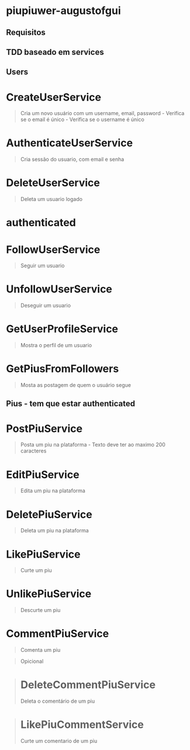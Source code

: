 # piupiuwer-augustofgui

## Requisitos

## TDD baseado em services

## Users

# CreateUserService
> Cria um novo usuário com um username, email, password
    - Verifica se o email é único
    - Verifica se o username é único

# AuthenticateUserService
> Cria sessão do usuario, com email e senha

# DeleteUserService
> Deleta um usuario logado

# authenticated

# FollowUserService
> Seguir um usuario

# UnfollowUserService
> Deseguir um usuario

# GetUserProfileService
> Mostra o perfil de um usuario

# GetPiusFromFollowers
> Mosta as postagem de quem o usuário segue

## Pius - tem que estar authenticated

# PostPiuService
> Posta um piu na plataforma
    - Texto deve ter ao maximo 200 caracteres

# EditPiuService
> Edita um piu na plataforma

# DeletePiuService
> Deleta um piu na plataforma

# LikePiuService
> Curte um piu

# UnlikePiuService
> Descurte um piu

# CommentPiuService
> Comenta um piu

> Opicional

># DeleteCommentPiuService
> Deleta o comentário de um piu

># LikePiuCommentService
> Curte um comentario de um piu






